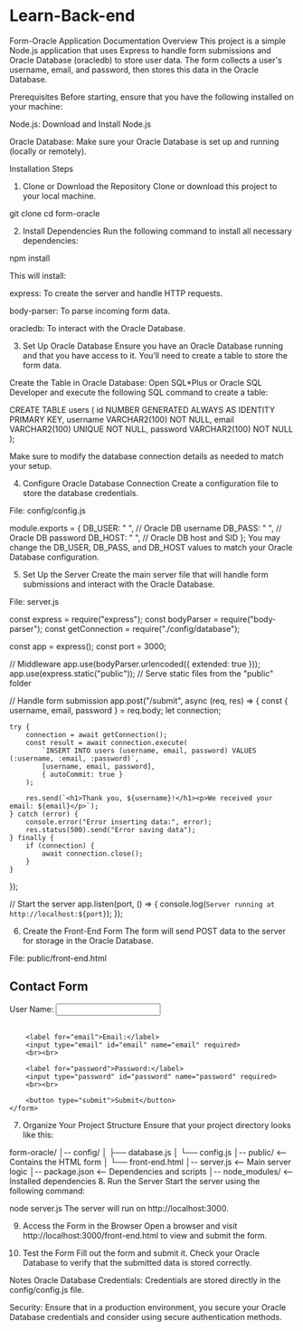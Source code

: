 # Learn-Back-end
Form-Oracle Application Documentation
Overview
This project is a simple Node.js application that uses Express to handle form submissions and Oracle Database (oracledb) to store user data. The form collects a user's username, email, and password, then stores this data in the Oracle Database.

Prerequisites
Before starting, ensure that you have the following installed on your machine:

Node.js: Download and Install Node.js

Oracle Database: Make sure your Oracle Database is set up and running (locally or remotely).

Installation Steps
1. Clone or Download the Repository
Clone or download this project to your local machine.


git clone <your-repository-url>
cd form-oracle

2. Install Dependencies
Run the following command to install all necessary dependencies:

npm install

This will install:

express: To create the server and handle HTTP requests.

body-parser: To parse incoming form data.

oracledb: To interact with the Oracle Database.

3. Set Up Oracle Database
Ensure you have an Oracle Database running and that you have access to it. You’ll need to create a table to store the form data.

Create the Table in Oracle Database:
Open SQL*Plus or Oracle SQL Developer and execute the following SQL command to create a table:

CREATE TABLE users (
    id NUMBER GENERATED ALWAYS AS IDENTITY PRIMARY KEY,
    username VARCHAR2(100) NOT NULL,
    email VARCHAR2(100) UNIQUE NOT NULL,
    password VARCHAR2(100) NOT NULL
);

Make sure to modify the database connection details as needed to match your setup.

4. Configure Oracle Database Connection
Create a configuration file to store the database credentials.

File: config/config.js

module.exports = {
    DB_USER: " ",           // Oracle DB username
    DB_PASS: " ",        // Oracle DB password
    DB_HOST: " ", // Oracle DB host and SID
};
You may change the DB_USER, DB_PASS, and DB_HOST values to match your Oracle Database configuration.

5. Set Up the Server
Create the main server file that will handle form submissions and interact with the Oracle Database.

File: server.js

const express = require("express");
const bodyParser = require("body-parser");
const getConnection = require("./config/database");

const app = express();
const port = 3000;

// Middleware
app.use(bodyParser.urlencoded({ extended: true }));
app.use(express.static("public"));  // Serve static files from the "public" folder

// Handle form submission
app.post("/submit", async (req, res) => {
    const { username, email, password } = req.body;
    let connection;

    try {
        connection = await getConnection();
        const result = await connection.execute(
            `INSERT INTO users (username, email, password) VALUES (:username, :email, :password)`,
            [username, email, password],
            { autoCommit: true }
        );

        res.send(`<h1>Thank you, ${username}!</h1><p>We received your email: ${email}</p>`);
    } catch (error) {
        console.error("Error inserting data:", error);
        res.status(500).send("Error saving data");
    } finally {
        if (connection) {
            await connection.close();
        }
    }
});

// Start the server
app.listen(port, () => {
    console.log(`Server running at http://localhost:${port}`);
});


6. Create the Front-End Form
The form will send POST data to the server for storage in the Oracle Database.

File: public/front-end.html

<!DOCTYPE html>
<html lang="en">
<head>
    <meta charset="UTF-8">
    <meta name="viewport" content="width=device-width, initial-scale=1.0">
    <title>Form with Oracle</title>
</head>
<body>
    <h2>Contact Form</h2>
    <form action="/submit" method="POST">
        <label for="username">User Name:</label>
        <input type="text" id="username" name="username" required>
        <br><br>

        <label for="email">Email:</label>
        <input type="email" id="email" name="email" required>
        <br><br>

        <label for="password">Password:</label>
        <input type="password" id="password" name="password" required>
        <br><br>

        <button type="submit">Submit</button>
    </form>
</body>
</html>


7. Organize Your Project Structure
Ensure that your project directory looks like this:


form-oracle/
│-- config/
│   ├── database.js
│   └── config.js
│-- public/                <-- Contains the HTML form
│   └── front-end.html
│-- server.js              <-- Main server logic
│-- package.json           <-- Dependencies and scripts
│-- node_modules/          <-- Installed dependencies
8. Run the Server
Start the server using the following command:


node server.js
The server will run on http://localhost:3000.

9. Access the Form in the Browser
Open a browser and visit http://localhost:3000/front-end.html to view and submit the form.

10. Test the Form
Fill out the form and submit it. Check your Oracle Database to verify that the submitted data is stored correctly.

Notes
Oracle Database Credentials: Credentials are stored directly in the config/config.js file.

Security: Ensure that in a production environment, you secure your Oracle Database credentials and consider using secure authentication methods.


